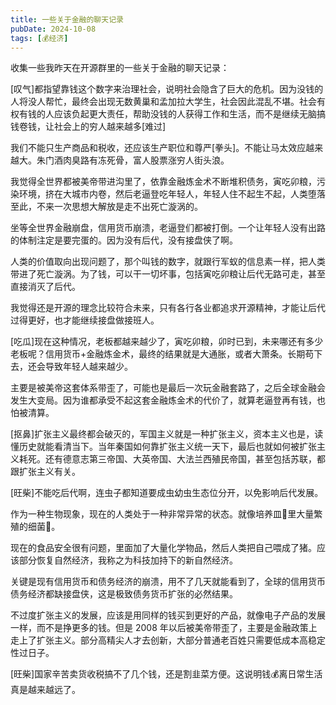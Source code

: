 ```yaml
---
title: 一些关于金融的聊天记录
pubDate: 2024-10-08
tags: [💰经济]
---
```


收集一些我昨天在开源群里的一些关于金融的聊天记录：

[叹气]都指望靠钱这个数字来治理社会，说明社会隐含了巨大的危机。因为没钱的人将没人帮忙，最终会出现无数黄巢和孟加拉大学生，社会因此混乱不堪。社会有权有钱的人应该负起更大责任，帮助没钱的人获得工作和生活，而不是继续无脑搞钱卷钱，让社会上的穷人越来越多[难过]

我们不能只生产商品和税收，还应该生产职位和尊严[拳头]。不能让马太效应越来越大。朱门酒肉臭路有冻死骨，富人股票涨穷人街头浪。

我觉得全世界都被美帝带进沟里了，依靠金融炼金术不断堆积债务，寅吃卯粮，污染环境，挤在大城市内卷，然后老逼登吃年轻人，年轻人住不起生不起，人类堕落至此，不来一次思想大解放是走不出死亡漩涡的。

坐等全世界金融崩盘，信用货币崩溃，老逼登们都被打倒。一个让年轻人没有出路的体制注定是要完蛋的。因为没有后代，没有接盘侠了啊。

人类的价值取向出现问题了，那个叫钱的数字，就跟行军蚁的信息素一样，把人类带进了死亡漩涡。为了钱，可以干一切坏事，包括寅吃卯粮让后代无路可走，甚至直接消灭了后代。

我觉得还是开源的理念比较符合未来，只有各行各业都追求开源精神，才能让后代过得更好，也才能继续接盘做接班人。

[吃瓜]现在这种情况，老板都越来越少了，寅吃卯粮，卯时已到，未来哪还有多少老板呢？信用货币+金融炼金术，最终的结果就是大通胀，或者大萧条。长期苟下去，还会导致年轻人越来越少。

主要是被美帝这套体系带歪了，可能也是最后一次玩金融套路了，之后全球金融会发生大变局。因为谁都承受不起这套金融炼金术的代价了，就算老逼登再有钱，也怕被清算。

[抠鼻]扩张主义最终都会破灭的，军国主义就是一种扩张主义，资本主义也是，读懂历史就能看清当下。当年秦国如何靠扩张主义统一天下，最后也就如何被扩张主义耗死。还有德意志第三帝国、大英帝国、大法兰西殖民帝国，甚至包括苏联，都跟扩张主义有关。

[旺柴]不能吃后代啊，连虫子都知道要成虫幼虫生态位分开，以免影响后代发展。

作为一种生物现象，现在的人类处于一种非常异常的状态。就像培养皿🧫里大量繁殖的细菌🦠。

现在的食品安全很有问题，里面加了大量化学物品，然后人类把自己喂成了猪。应该部分恢复自然经济，我称之为科技加持下的新自然经济。

关键是现有信用货币和债务经济的崩溃，用不了几天就能看到了，全球的信用货币债务经济都缺接盘侠，这是极致债务货币扩张的必然结果。

不过度扩张主义的发展，应该是用同样的钱买到更好的产品，就像电子产品的发展一样，而不是挣更多的钱。但是 2008 年以后被美帝带歪了，主要是金融政策上走上了扩张主义。部分高精尖人才去创新，大部分普通老百姓只需要低成本高稳定性过日子。

[旺柴]国家辛苦卖货收税搞不了几个钱，还是割韭菜方便。这说明钱💰离日常生活真是越来越远了。

